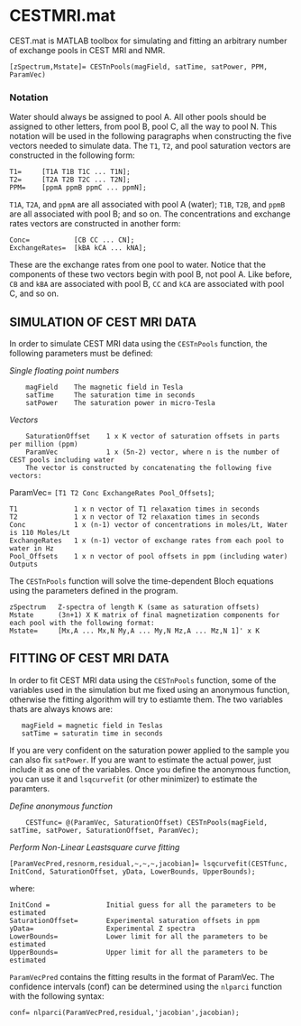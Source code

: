 # CESTMRI.mat
CEST.mat is MATLAB toolbox for simulating and fitting an arbitrary number of exchange pools in CEST MRI and NMR.

    [zSpectrum,Mstate]= CESTnPools(magField, satTime, satPower, PPM, ParamVec)    
### Notation
Water should always be assigned to pool A. All other pools should be assigned to other letters, from pool B, pool C, all the way to pool N. This notation will be used in the following paragraphs when constructing the five vectors needed to simulate data. The `T1`, `T2`, and pool saturation vectors are constructed in the following form:

    T1=     [T1A T1B T1C ... T1N]; 
    T2=     [T2A T2B T2C ... T2N];
    PPM=    [ppmA ppmB ppmC ... ppmN];

`T1A`, `T2A`, and `ppmA` are all associated with pool A (water); `T1B`, `T2B`, and `ppmB` are all associated with pool B; and so on. The concentrations and exchange rates vectors are constructed in another form:

    Conc=           [CB CC ... CN];
    ExchangeRates=  [kBA kCA ... kNA];

These are the exchange rates from one pool to water. Notice that the components of these two vectors begin with pool B, not pool A. Like before, `CB` and `kBA` are associated with pool B, `CC` and `kCA` are associated with pool C, and so on.

## SIMULATION OF CEST MRI DATA
In order to simulate CEST MRI data using the `CESTnPools` function, the following parameters must be defined:

_Single floating point numbers_

        magField    The magnetic field in Tesla
        satTime     The saturation time in seconds
        satPower    The saturation power in micro-Tesla

_Vectors_

        SaturationOffset    1 x K vector of saturation offsets in parts per million (ppm)
        ParamVec            1 x (5n-2) vector, where n is the number of CEST pools including water
        The vector is constructed by concatenating the following five vectors:

ParamVec= `[T1 T2 Conc ExchangeRates Pool_Offsets]`;

    T1              1 x n vector of T1 relaxation times in seconds
    T2              1 x n vector of T2 relaxation times in seconds
    Conc            1 x (n-1) vector of concentrations in moles/Lt, Water is 110 Moles/Lt 
    ExchangeRates   1 x (n-1) vector of exchange rates from each pool to water in Hz
    Pool_Offsets    1 x n vector of pool offsets in ppm (including water)
    Outputs

The `CESTnPools` function will solve the time-dependent Bloch equations using the parameters defined in the program.

    zSpectrum   Z-spectra of length K (same as saturation offsets) 
    Mstate      (3n+1) X K matrix of final magnetization components for each pool with the following format: 
    Mstate=     [Mx,A ... Mx,N My,A ... My,N Mz,A ... Mz,N 1]' x K


## FITTING OF CEST MRI DATA
In order to fit CEST MRI data using the `CESTnPools` function, some of the variables used in the simulation but me fixed using an anonymous function, otherwise the fitting algorithm will try to estiamte them. The two variables thats are always knows are:

       magField = magnetic field in Teslas
       satTime = saturatin time in seconds

If you are very confident on the saturation power applied to the sample you can also fix `satPower`. If you are want to estimate the actual power, just include it as one of the variables. Once you define the anonymous function, you can use it and `lsqcurvefit` (or other minimizer) to estimate the paramters.

_Define anonymous function_
        
        CESTfunc= @(ParamVec, SaturationOffset) CESTnPools(magField, satTime, satPower, SaturationOffset, ParamVec);

_Perform Non-Linear Leastsquare curve fitting_

    [ParamVecPred,resnorm,residual,~,~,~,jacobian]= lsqcurvefit(CESTfunc, InitCond, SaturationOffset, yData, LowerBounds, UpperBounds);
where:

    InitCond =              Initial guess for all the parameters to be estimated
    SaturationOffset=       Experimental saturation offsets in ppm
    yData=                  Experimental Z spectra
    LowerBounds=            Lower limit for all the parameters to be estimated
    UpperBounds=            Upper limit for all the parameters to be estimated

`ParamVecPred` contains the fitting results in the format of ParamVec. The confidence intervals (conf) can be determined using the `nlparci` function with the following syntax:

    conf= nlparci(ParamVecPred,residual,'jacobian',jacobian);
